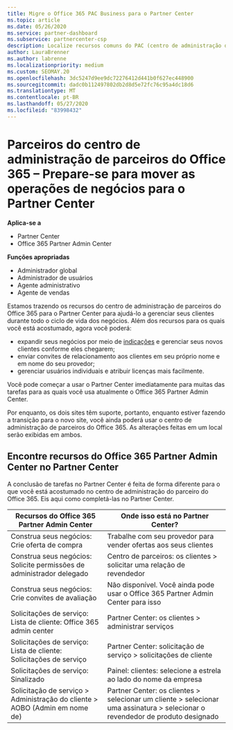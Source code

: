 ```yaml
---
title: Migre o Office 365 PAC Business para o Partner Center
ms.topic: article
ms.date: 05/26/2020
ms.service: partner-dashboard
ms.subservice: partnercenter-csp
description: Localize recursos comuns do PAC (centro de administração de parceiros) do Office 365, como criar suas solicitações de negócios e serviços, após a migração para o Partner Center.
author: LauraBrenner
ms.author: labrenne
ms.localizationpriority: medium
ms.custom: SEOMAY.20
ms.openlocfilehash: 3dc5247d9ee9dc72276412d441b0f627ec448900
ms.sourcegitcommit: dadc0b112497802db2d8d5e72fc76c95a4dc18d6
ms.translationtype: MT
ms.contentlocale: pt-BR
ms.lasthandoff: 05/27/2020
ms.locfileid: "83998432"
---
```

# <a name="office-365-partner-admin-center-partners---get-ready-to-move-business-operations-to-partner-center"></a>Parceiros do centro de administração de parceiros do Office 365 – Prepare-se para mover as operações de negócios para o Partner Center

**Aplica-se a** 

- Partner Center
- Office 365 Partner Admin Center

**Funções apropriadas**

- Administrador global
- Administrador de usuários
- Agente administrativo
- Agente de vendas

Estamos trazendo os recursos do centro de administração de parceiros do Office 365 para o Partner Center para ajudá-lo a gerenciar seus clientes durante todo o ciclo de vida dos negócios. Além dos recursos para os quais você está acostumado, agora você poderá:

- expandir seus negócios por meio de [indicações](referrals.md) e gerenciar seus novos clientes conforme eles chegarem;
- enviar convites de relacionamento aos clientes em seu próprio nome e em nome do seu provedor;
- gerenciar usuários individuais e atribuir licenças mais facilmente.

Você pode começar a usar o Partner Center imediatamente para muitas das tarefas para as quais você usa atualmente o Office 365 Partner Admin Center. 

Por enquanto, os dois sites têm suporte, portanto, enquanto estiver fazendo a transição para o novo site, você ainda poderá usar o centro de administração de parceiros do Office 365. As alterações feitas em um local serão exibidas em ambos.

## <a name="find-office-365-partner-admin-center-features-in-partner-center"></a>Encontre recursos do Office 365 Partner Admin Center no Partner Center

A conclusão de tarefas no Partner Center é feita de forma diferente para o que você está acostumado no centro de administração do parceiro do Office 365. Eis aqui como completá-las no Partner Center.

| Recursos do Office 365 Partner Admin Center                       | Onde isso está no Partner Center? | 
|   -----------------------------------------------  | -------------- |
| Construa seus negócios: Crie oferta de compra | Trabalhe com seu provedor para vender ofertas aos seus clientes |
| Construa seus negócios: Solicite permissões de administrador delegado | Centro de parceiros: os clientes > solicitar uma relação de revendedor |
| Construa seus negócios: Crie convites de avaliação | Não disponível. Você ainda pode usar o Office 365 Partner Admin Center para isso |
| Solicitações de serviço: Lista de cliente: Office 365 admin center | Partner Center: os clientes > administrar serviços |
| Solicitações de serviço: Lista de cliente: Solicitações de serviço | Partner Center: solicitação de serviço > solicitações de cliente |
| Solicitações de serviço: Sinalizado | Painel: clientes: selecione a estrela ao lado do nome da empresa |
| Solicitação de serviço > Administração do cliente > AOBO (Admin em nome de) | Partner Center: os clientes > selecionar um cliente > selecionar uma assinatura > selecionar o revendedor de produto designado |

